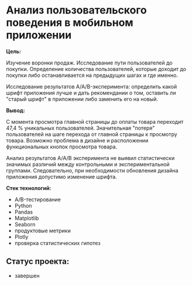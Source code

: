 # Анализ пользовательского поведения в мобильном приложении

**Цель:**

Изучение воронки продаж. Исследование пути пользователей до покупки. Определение количества пользователей, которые доходит до покупки либо останавливается на предыдущих шагах и где именно.

Исследование результатов A/A/B-эксперимента: определить какой шрифт приложения лучше и дать рекомендании о том, оставить ли "старый шрифт" в приложении либо заменить его на новый.

**Вывод:**

С момента просмотра главной страницы до оплаты товара переходит 47,4 % уникальных пользователей. Значительная "потеря" пользователей на шаге перехода от главной страницы к просмотру товара. Возможно проблема в дизайне и расположении функциональных кнопок просмотра товара.

Анализ результатов A/А/B эксперимента не выявил статистически значимых различий между контрольными и экспериментальной группами. Следовательно, при необходимости обновления дизайна приложения допустимо изменение шрифта.


**Стек технологий:**

- A/B-тестирование
- Python
- Pandas
- Matplotlib
- Seaborn
- продуктовые метрики
- Plotly
- проверка статистических гипотез

## Статус проекта:
- завершен
